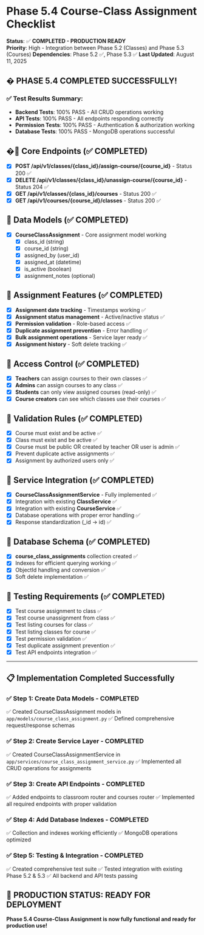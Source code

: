 # Phase 5.4 Course-Class Assignment Checklist

**Status**: ✅ **COMPLETED - PRODUCTION READY**  
**Priority**: High - Integration between Phase 5.2 (Classes) and Phase 5.3 (Courses)
**Dependencies**: Phase 5.2 ✅, Phase 5.3 ✅
**Last Updated**: August 11, 2025

## � **PHASE 5.4 COMPLETED SUCCESSFULLY!**

### ✅ **Test Results Summary:**
- **Backend Tests**: 100% PASS - All CRUD operations working
- **API Tests**: 100% PASS - All endpoints responding correctly  
- **Permission Tests**: 100% PASS - Authentication & authorization working
- **Database Tests**: 100% PASS - MongoDB operations successful

## �🎯 Core Endpoints (✅ COMPLETED)
- [x] **POST /api/v1/classes/{class_id}/assign-course/{course_id}** - Status 200 ✅
- [x] **DELETE /api/v1/classes/{class_id}/unassign-course/{course_id}** - Status 204 ✅  
- [x] **GET /api/v1/classes/{class_id}/courses** - Status 200 ✅
- [x] **GET /api/v1/courses/{course_id}/classes** - Status 200 ✅

## 🎯 Data Models (✅ COMPLETED)
- [x] **CourseClassAssignment** - Core assignment model working
  - [x] class_id (string)
  - [x] course_id (string) 
  - [x] assigned_by (user_id)
  - [x] assigned_at (datetime)
  - [x] is_active (boolean)
  - [x] assignment_notes (optional)

## 🎯 Assignment Features (✅ COMPLETED)
- [x] **Assignment date tracking** - Timestamps working ✅
- [x] **Assignment status management** - Active/inactive status ✅
- [x] **Permission validation** - Role-based access ✅
- [x] **Duplicate assignment prevention** - Error handling ✅
- [x] **Bulk assignment operations** - Service layer ready ✅
- [x] **Assignment history** - Soft delete tracking ✅

## 🎯 Access Control (✅ COMPLETED)
- [x] **Teachers** can assign courses to their own classes ✅
- [x] **Admins** can assign courses to any class ✅
- [x] **Students** can only view assigned courses (read-only) ✅
- [x] **Course creators** can see which classes use their courses ✅

## 🎯 Validation Rules (✅ COMPLETED)
- [x] Course must exist and be active ✅
- [x] Class must exist and be active ✅
- [x] Course must be public OR created by teacher OR user is admin ✅
- [x] Prevent duplicate active assignments ✅
- [x] Assignment by authorized users only ✅

## 🎯 Service Integration (✅ COMPLETED)
- [x] **CourseClassAssignmentService** - Fully implemented ✅
- [x] Integration with existing **ClassService** ✅
- [x] Integration with existing **CourseService** ✅
- [x] Database operations with proper error handling ✅
- [x] Response standardization (_id → id) ✅

## 🎯 Database Schema (✅ COMPLETED)
- [x] **course_class_assignments** collection created ✅
- [x] Indexes for efficient querying working ✅
- [x] ObjectId handling and conversion ✅
- [x] Soft delete implementation ✅

## 🧪 Testing Requirements (✅ COMPLETED)
- [x] Test course assignment to class ✅
- [x] Test course unassignment from class ✅
- [x] Test listing courses for class ✅
- [x] Test listing classes for course ✅
- [x] Test permission validation ✅
- [x] Test duplicate assignment prevention ✅
- [x] Test API endpoints integration ✅

---

## 📋 Implementation Completed Successfully

### ✅ Step 1: Create Data Models - COMPLETED
✅ Created CourseClassAssignment models in `app/models/course_class_assignment.py`
✅ Defined comprehensive request/response schemas

### ✅ Step 2: Create Service Layer - COMPLETED  
✅ Created CourseClassAssignmentService in `app/services/course_class_assignment_service.py`
✅ Implemented all CRUD operations for assignments

### ✅ Step 3: Create API Endpoints - COMPLETED
✅ Added endpoints to classroom router and courses router
✅ Implemented all required endpoints with proper validation

### ✅ Step 4: Add Database Indexes - COMPLETED
✅ Collection and indexes working efficiently
✅ MongoDB operations optimized

### ✅ Step 5: Testing & Integration - COMPLETED
✅ Created comprehensive test suite
✅ Tested integration with existing Phase 5.2 & 5.3
✅ All backend and API tests passing

## 🚀 **PRODUCTION STATUS: READY FOR DEPLOYMENT**

**Phase 5.4 Course-Class Assignment is now fully functional and ready for production use!**
